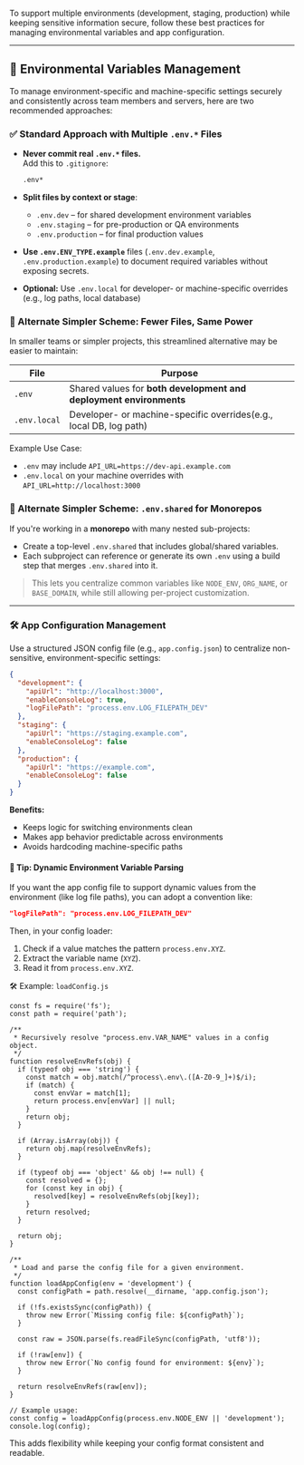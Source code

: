 To support multiple environments (development, staging, production) while keeping sensitive information secure, follow these best practices for managing environmental variables and app configuration.

---

## 🌱 Environmental Variables Management

To manage environment-specific and machine-specific settings securely and consistently across team members and servers, here are two recommended approaches:

### ✅ Standard Approach with Multiple `.env.*` Files

- **Never commit real `.env.*` files.**  
    Add this to `.gitignore`:
    ```bash
    .env*
    ```

- **Split files by context or stage**:
    - `.env.dev` – for shared development environment variables
    - `.env.staging` – for pre-production or QA environments
    - `.env.production` – for final production values
    
- **Use `.env.ENV_TYPE.example`** files (`.env.dev.example`, `.env.production.example`) to document required variables without exposing secrets.

- **Optional:** Use `.env.local` for developer- or machine-specific overrides (e.g., log paths, local database)

### 🧩 Alternate Simpler Scheme: Fewer Files, Same Power

In smaller teams or simpler projects, this streamlined alternative may be easier to maintain:

|File|Purpose|
|---|---|
|`.env`|Shared values for **both development and deployment environments**|
|`.env.local`|Developer- or machine-specific overrides(e.g., local DB, log path)|
Example Use Case:
- `.env` may include `API_URL=https://dev-api.example.com`
- `.env.local` on your machine overrides with `API_URL=http://localhost:3000`

### 🧩 Alternate Simpler Scheme: `.env.shared` for Monorepos

If you're working in a **monorepo** with many nested sub-projects:
- Create a top-level `.env.shared` that includes global/shared variables.
- Each subproject can reference or generate its own `.env` using a build step that merges `.env.shared` into it.

> This lets you centralize common variables like `NODE_ENV`, `ORG_NAME`, or `BASE_DOMAIN`, while still allowing per-project customization.


---

### 🛠️ App Configuration Management

Use a structured JSON config file (e.g., `app.config.json`) to centralize non-sensitive, environment-specific settings:

```json
{
  "development": {
    "apiUrl": "http://localhost:3000",
    "enableConsoleLog": true,
    "logFilePath": "process.env.LOG_FILEPATH_DEV"
  },
  "staging": {
    "apiUrl": "https://staging.example.com",
    "enableConsoleLog": false
  },
  "production": {
    "apiUrl": "https://example.com",
    "enableConsoleLog": false
  }
}
```

**Benefits:**
- Keeps logic for switching environments clean
- Makes app behavior predictable across environments
- Avoids hardcoding machine-specific paths

#### 🧠 Tip: Dynamic Environment Variable Parsing

If you want the app config file to support dynamic values from the environment (like log file paths), you can adopt a convention like:

```json
"logFilePath": "process.env.LOG_FILEPATH_DEV"
```

Then, in your config loader:

1. Check if a value matches the pattern `process.env.XYZ`.
2. Extract the variable name (`XYZ`).
3. Read it from `process.env.XYZ`.

🛠 Example: `loadConfig.js`
```
const fs = require('fs');
const path = require('path');

/**
 * Recursively resolve "process.env.VAR_NAME" values in a config object.
 */
function resolveEnvRefs(obj) {
  if (typeof obj === 'string') {
    const match = obj.match(/^process\.env\.([A-Z0-9_]+)$/i);
    if (match) {
      const envVar = match[1];
      return process.env[envVar] || null;
    }
    return obj;
  }

  if (Array.isArray(obj)) {
    return obj.map(resolveEnvRefs);
  }

  if (typeof obj === 'object' && obj !== null) {
    const resolved = {};
    for (const key in obj) {
      resolved[key] = resolveEnvRefs(obj[key]);
    }
    return resolved;
  }

  return obj;
}

/**
 * Load and parse the config file for a given environment.
 */
function loadAppConfig(env = 'development') {
  const configPath = path.resolve(__dirname, 'app.config.json');

  if (!fs.existsSync(configPath)) {
    throw new Error(`Missing config file: ${configPath}`);
  }

  const raw = JSON.parse(fs.readFileSync(configPath, 'utf8'));

  if (!raw[env]) {
    throw new Error(`No config found for environment: ${env}`);
  }

  return resolveEnvRefs(raw[env]);
}

// Example usage:
const config = loadAppConfig(process.env.NODE_ENV || 'development');
console.log(config);
```

This adds flexibility while keeping your config format consistent and readable.